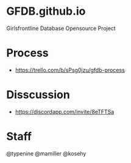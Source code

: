 # GFDB.github.io
Girlsfrontline Database Opensource Project

# Process
- https://trello.com/b/sPsg0jzu/gfdb-process

# Disscussion
- https://discordapp.com/invite/8eTFTSa

# Staff

@typenine
@mamiller
@kosehy
